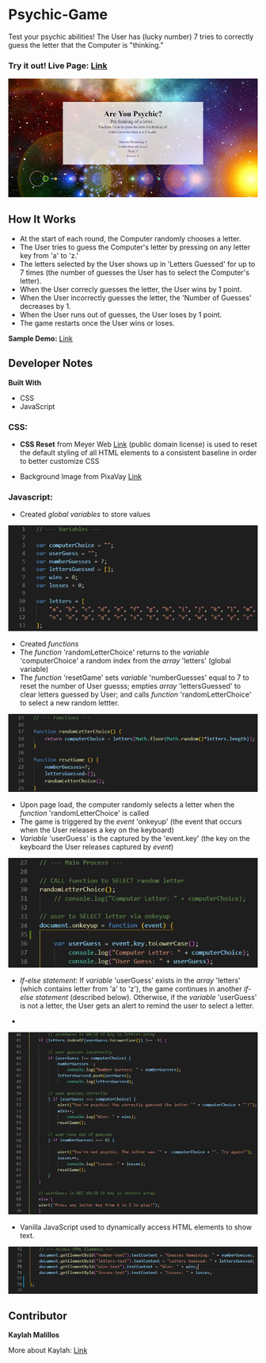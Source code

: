 # Psychic-Game

Test your psychic abilities! The User has (lucky number) 7 tries to correctly guess the letter that the Computer is "thinking."

### Try it out! Live Page: [Link](https://kmalillos.github.io/Psychic-Game/)

![Image](https://github.com/kmalillos/Psychic-Game/blob/master/assets/images/ReadMe-pic.JPG)

## How It Works

* At the start of each round, the Computer randomly chooses a letter. 
* The User tries to guess the Computer's letter by pressing on any letter key from 'a' to 'z.'
* The letters selected by the User shows up in 'Letters Guessed' for up to 7 times (the number of guesses the User has to select the Computer's letter).
* When the User correcly guesses the letter, the User wins by 1 point.
* When the User incorrectly guesses the letter, the 'Number of Guesses' decreases by 1. 
* When the User runs out of guesses, the User loses by 1 point.
* The game restarts once the User wins or loses.

**Sample Demo:** [Link](https://www.youtube.com/watch?v=qTc45Lox97g&feature=youtu.be)

## Developer Notes

**Built With**
* CSS
* JavaScript

### CSS:

* **CSS Reset** from Meyer Web [Link](http://meyerweb.com/eric/tools/css/reset/) (public domain license) is used to reset the default styling of all HTML elements to a consistent baseline in order to better customize CSS

* Background Image from PixaVay [Link](https://pixabay.com/) 

### Javascript:

* Created *global variables* to store values

![Image](https://github.com/kmalillos/Psychic-Game/blob/master/assets/images/ReadMe-1.JPG)

* Created *functions*
* The *function* 'randomLetterChoice' returns to the *variable* 'computerChoice' a random index from the *array* 'letters' (global variable)
* The *function* 'resetGame' sets *variable* 'numberGuesses' equal to 7 to reset the number of User guesss; empties *array* 'lettersGuessed' to clear letters guessed by User; and calls *function* 'randomLetterChoice' to select a new random lettter.

![Image](https://github.com/kmalillos/Psychic-Game/blob/master/assets/images/ReadMe-2.JPG)

* Upon page load, the computer randomly selects a letter when the *function* 'randomLetterChoice' is called
* The game is triggered by the *event* 'onkeyup' (the event that occurs when the User releases a key on the keyboard)
* *Variable* 'userGuess' is the captured by the 'event.key' (the key on the keyboard the User releases captured by *event*)

![Image](https://github.com/kmalillos/Psychic-Game/blob/master/assets/images/ReadMe-3.JPG)

* *If-else statement*: If *variable* 'userGuess' exists in the *array* 'letters' (which contains letter from 'a' to 'z'), the game continues in another *if-else statement* (described below). Otherwise, if the *variable* 'userGuess' is not a letter, the User gets an alert to remind the user to select a letter.

* 
![Image](https://github.com/kmalillos/Psychic-Game/blob/master/assets/images/ReadMe-4.JPG)

* Vanilla JavaScript used to dynamically access HTML elements to show text. 

![Image](https://github.com/kmalillos/Psychic-Game/blob/master/assets/images/ReadMe-5.JPG)

## Contributor

**Kaylah Malillos**

More about Kaylah: [Link](https://kmalillos.github.io/)

